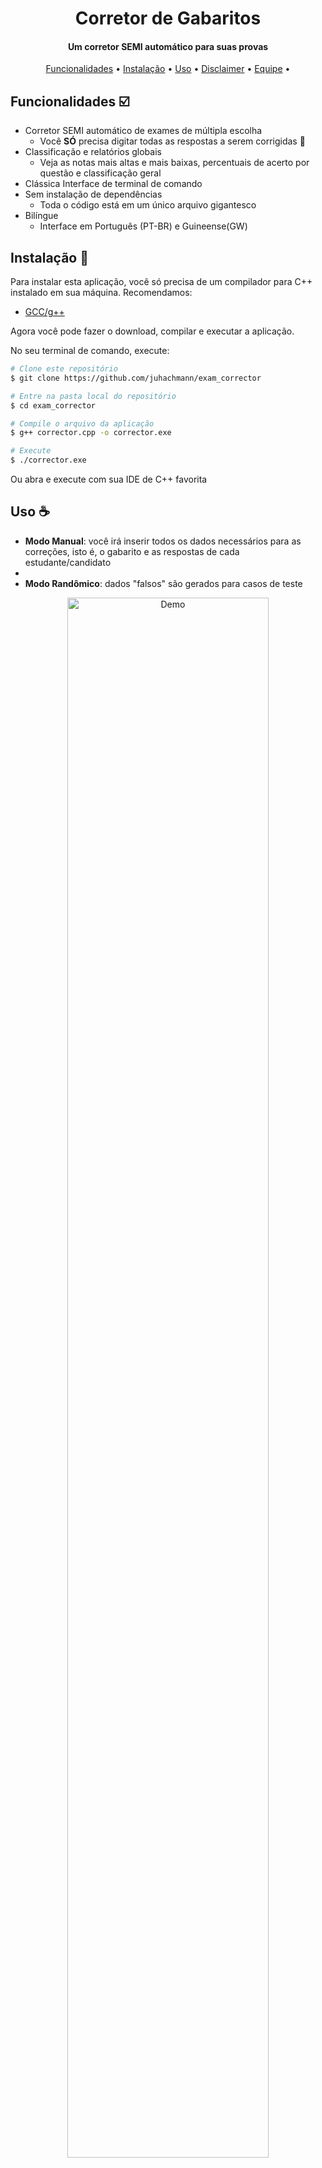 

<h1 align="center">Corretor de Gabaritos</h1>
<h4 align="center">Um corretor SEMI automático para suas provas</h4>

<p align="center">
  <a href="#Funcionalidades">Funcionalidades</a> •
  <a href="#Instalação">Instalação</a> •
  <a href="#Uso">Uso</a> •
  <a href="#Disclaimer">Disclaimer</a> •
  <a href="#Equipe">Equipe</a> •
</p>



## Funcionalidades ☑️ 

* Corretor SEMI automático de exames de múltipla escolha
  - Você **SÓ** precisa digitar todas as respostas a serem corrigidas 🤡
* Classificação e relatórios globais
  - Veja as notas mais altas e mais baixas, percentuais de acerto por questão e classificação geral
* Clássica Interface de terminal de comando
* Sem instalação de dependências
  - Toda o código está em um único arquivo gigantesco
* Bilíngue
  - Interface em Português (PT-BR) e Guineense(GW)

## Instalação 🚀  

Para instalar esta aplicação, você só precisa de um compilador para C++ instalado em sua máquina. Recomendamos: 
- [GCC/g++](https://gcc.gnu.org/install/)

Agora você pode fazer o download, compilar e executar a aplicação. 

No seu terminal de comando, execute:

```bash
# Clone este repositório
$ git clone https://github.com/juhachmann/exam_corrector

# Entre na pasta local do repositório
$ cd exam_corrector

# Compile o arquivo da aplicação
$ g++ corrector.cpp -o corrector.exe

# Execute
$ ./corrector.exe
```

Ou abra e execute com sua IDE de C++ favorita


## Uso ☕

- **Modo Manual**: você irá inserir todos os dados necessários para as correções, isto é, o gabarito e as respostas de cada estudante/candidato
- 
- **Modo Randômico**: dados "falsos" são gerados para casos de teste 

<div align="center">
  <img src="https://github.com/juhachmann/correcao_gabaritos/blob/main/demo_corretor.gif" width="80%" height="80%" alt="Demo">
</div>


## Disclaimer ‼️

Este pequeno projeto foi desenvolvido como trabalho final na disciplina de Lógica de Programação (2022.2) - Curso Técnico em Desenvolvimento de Sistemas/IFSC. 

🧯 Este código não segue nenhuma boa prática, não faz ideia do que é gerenciamento de memória e tem apenas uma leve noção de que iterar muitas vezes por uma lista longa pode ser uma má ideia. **Não nos responsabilizamos por danos em sua máquina**. 🧯

O desafio foi apenas aplicar os conceitos básicos de programação e produzir um código de arquivo único, utilizando as bibliotecas mais fundamentais da linguagem, tipos primitivos e de estilo procedural. Foi uma atividade para exercitar lógica básica de programação, além de tópicos como vetores, ponteiros, sobrecarga de função e Bubble Sort. 


## Equipe: 

Charles Parpineli<br>
Juliana Hachmann<br>
Mamadú Saliu<br>

